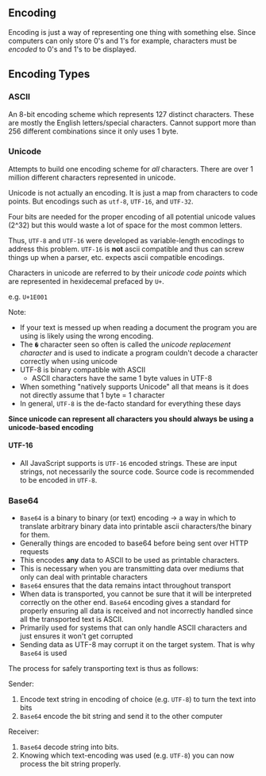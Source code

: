 ## Encoding

Encoding is just a way of representing one thing with something else. Since computers can only store 0's and 1's for example, characters must be _encoded_ to 0's and 1's to be displayed.

## Encoding Types

### ASCII

An 8-bit encoding scheme which represents 127 distinct characters. These are mostly the English letters/special characters. Cannot support more than 256 different combinations since it only uses 1 byte.

### Unicode

Attempts to build one encoding scheme for _all_ characters. There are over 1 million different characters represented in unicode.

Unicode is not actually an encoding. It is just a map from characters to code points. But encodings such as `utf-8`, `UTF-16`, and `UTF-32`.

Four bits are needed for the proper encoding of all potential unicode values (2^32) but this would waste a lot of space for the most common letters.

Thus, `UTF-8` and `UTF-16` were developed as variable-length encodings to address this problem. `UTF-16` is **not** ascii compatible and thus can screw things up when a parser, etc. expects ascii compatible encodings.

Characters in unicode are referred to by their _unicode code points_ which are represented in hexidecemal prefaced by `U+`.

e.g. `U+1E001`

Note:

- If your text is messed up when reading a document the program you are using is likely using the wrong encoding.
- The `�` character seen so often is called the _unicode replacement character_ and is used to indicate a program couldn't decode a character correctly when using unicode
- UTF-8 is binary compatible with ASCII
  - ASCII characters have the same 1 byte values in UTF-8
- When something "natively supports Unicode" all that means is it does not directly assume that 1 byte = 1 character
- In general, `UTF-8` is the de-facto standard for everything these days

**Since unicode can represent all characters you should always be using a unicode-based encoding**

#### UTF-16

- All JavaScript supports is `UTF-16` encoded strings. These are input strings, not necessarily the source code. Source code is recommended to be encoded in `UTF-8`.

### Base64

- `Base64` is a binary to binary (or text) encoding -> a way in which to translate arbitrary binary data into printable ascii characters/the binary for them.
- Generally things are encoded to base64 before being sent over HTTP requests
- This encodes **any** data to ASCII to be used as printable characters.
- This is necessary when you are transmitting data over mediums that only can deal with printable characters
- `Base64` ensures that the data remains intact throughout transport
- When data is transported, you cannot be sure that it will be interpreted correctly on the other end. `Base64` encoding gives a standard for properly ensuring all data is received and not incorrectly handled since all the transported text is ASCII.
- Primarily used for systems that can only handle ASCII characters and just ensures it won't get corrupted
- Sending data as UTF-8 may corrupt it on the target system. That is why `Base64` is used

The process for safely transporting text is thus as follows:

Sender:

1. Encode text string in encoding of choice (e.g. `UTF-8`) to turn the text into bits
2. `Base64` encode the bit string and send it to the other computer

Receiver:

1. `Base64` decode string into bits.
2. Knowing which text-encoding was used (e.g. `UTF-8`) you can now process the bit string properly.
